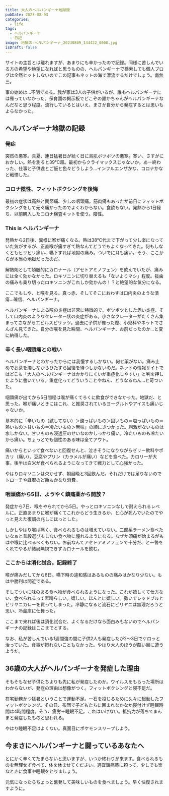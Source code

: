 ```yaml
---
title: 大人のヘルパンギーナ地獄録
pubDate: 2023-08-03
categories:
  - life
tags:
  - ヘルパンギーナ
  - 日記
image: 地獄の-ヘルパンギーナ_20230809_144422_0000.jpg
isDraft: false
---
```


サイトの主旨とは離れますが、あまりにも辛かったので記録。同様に苦しんでいる方の希望や絶望になればと思うものの、ヘルパンギーナで検索しても個人ブログは全然ヒットしないのでこの記事もネットの海で漂流するだけでしょう。南無三。

事の始めは…不明である。我が家は3人の子供がいるが、誰もヘルパンギーナには罹っていなかった。保育園の掲示板でどこぞの誰かちゃんがヘルパンギーナなんだなと思う程度。流行しているとはいえ、まさか自分から発症するとは思いもよらなかった。

<!--more-->

## ヘルパンギーナ地獄の記録

### 発症

突然の悪寒。真夏、連日猛暑日が続く日に鳥肌ボツボツの悪寒。寒い、さすがにおかしい。熱を測ると39℃超。最初からクライマックスじゃないか。あー終わった、仕事と子供達とご飯と色々どうしよう…インフルエンザかな、コロナかなと戦慄した。

### コロナ陰性、フィットボクシングを後悔

最初の症状は高熱と関節痛、少しの咽頭痛。筋肉痛もあったが前日にフィットボクシングをして元々痛かったのでよくわからない。食欲もない。発熱から1日経ち、以前購入したコロナ検査キットを使う。陰性。

### This is ヘルパンギーナ

発熱から2日後、異様に喉が痛くなる。熱は38℃代まで下がって少し楽になっていた気がするが、正直喉が痛すぎて熱なんてどうでもよくなってきた。何もしなくともヒリヒリ痛い、嚥下すれば地獄の痛み。ついでに耳も痛い。そう、ここからが本当の地獄だったのだ。

解熱剤として頓服的にカロナール（アセトアミノフェン）を飲んでいたが、痛みには全く効かなかった。ロキソニンに切り替えるも「ないよりマシ」程度。抜歯の痛みも乗り切ったロキソニンがこれしか効かんの！？と絶望的な気分になる。

ここでもしや、と喉を見る。真っ赤、そしてそこにおわすは口内炎のような潰瘍…確信、ヘルパンギーナ。

ヘルパンギーナによる喉の炎症は非常に特徴的で、ポツポツとした赤い炎症、そして口内炎のようなクレーター状の炎症がある。小さなクレーターがたくさん集まってさながらエビルスピリッツ。過去に子供が罹った際、小児科やネットでさんざん見てきた。自分の喉を見た瞬間、ヘルパンギーナ、お前だったのか…と変に納得した。

### 辛く長い咽頭痛との戦い

ヘルパンギーナとわかったからには我慢するしかない。何せ薬がない。痛み止めでお茶を濁しながらひたすら回復を待つしかないのだ。ネットの情報サイトではどこも「大人のヘルパンギーナはかかりにくいが重症化しやすい」と判を押したように書いている。重症化ってどういうことやねん、どうなるねん…と苛ついた。

咽頭痛が出てから5日間程は喉が痛くてろくに飲食ができなかった。地獄だ、と思った。喉が痛いときにはこれ、と推奨されているヨーグルトやアイスも痛いじゃないか。

基本的に「辛いもの（試してない）＞酸っぱいもの＞固いもの＝塩っぱいもの＝熱いもの＞甘いもの＝冷たいもの＞無味」の順にきつかった。刺激がないものは水しかない。甘いものも浸透圧のせいなのかしっかり痛い。冷たいものも冷たいから痛い。ちょっとでも個性のある味は全てアウト。

痛いからといって食べないと回復せんと、泣きそうになりながらゼリー飲料やポカリ（痛い）、豆腐やプリン（カラメルが痛い）などを食べた。カロリーが大事。後半は白米が食べられるようになってきて戦力として心強かった。

やはりロキソニンは欠かせず、朝昼晩と3回飲んだ。それだけでは足りないのでトローチや蜂蜜のど飴もかなり消費。

### 咽頭痛から5日、ようやく鎮痛薬から開放？

発症から7日、喉をやられてから5日。やっとロキソニンなしで耐えられるレベルに。正直あまりに喉が痛くてこれからどう生きるか、と心が死んでいたのでやっと見えた復調の兆しにほっとした。

しかしやはり喉は痛く、食べられるものは増えていない。二郎系ラーメン食べたいなぁと普段選びもしない食べ物に憧れるようになる。なぜか頭痛が始まるがもはや喉に比べるべくもない。お前なんてアセトアミノフェンで十分だ、と一瞥をくれてやるが結局無視できずカロナールを飲む。

### ここからは消化試合。記録終了

喉が痛みだしてから6日。嚥下時の違和感はあるものの痛みはかなり少ない。もはや勝利は間近である。

そしてついに味のある食べ物が食べられるようになった。これが嬉しくて仕方ない、食べられるって素晴らしい。嬉しい。ほんとに嬉しい。勢いでレッドブルとビリヤニカレーを買ってしまった。冷静になると流石にビリヤニは無理だろうと思い、冷蔵庫に仕舞った。

ここまで来れば後は消化試合だ、よくなるだけなら面白みもないのでヘルパンギーナの記録はここまでとする。

なお、私が苦しんでいる1週間強の間に子供2人も発症したが2～3日でケロッと治っていた。食事が摂れないこともなかった。やはり大人のほうが酷い目に遭うようだ。

## 36歳の大人がヘルパンギーナを発症した理由

そもそもなぜ子供たちよりも先に私が発症したのか。ウイルスをもらった場所はわからないが、発症の理由は想像がつく。フィットボクシングと寝不足だ。

在宅勤務かつ猛暑ということで運動不足。一石を投じるために久々に起動したフィットボクシング。その日、布団で子どもたちに囲まれなかなか寝付けず睡眠時間は4時間程度。そう、疲労＋睡眠不足。これはいけない。抵抗力が落ちてまんまと発症したものと思われる。

やはり睡眠不足はよくない。真面目にポケモンスリープしよう。

## 今まさにヘルパンギーナと闘っているあなたへ

とにかく辛くてたまらないと思いますが、いつか終わりが来ます。食べられるものを無理せず食べて、体を休ませてください。適宜鎮痛薬に頼って、少しでも楽なときに食事や睡眠をとりましょう。

元気になったらちょっと奮発して美味しいものを食べましょう。早く快復されますように。
